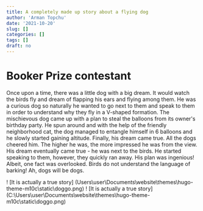 ```yaml
---
title: A completely made up story about a flying dog
author: 'Arman Topchu'
date: '2021-10-20'
slug: []
categories: []
tags: []
draft: no
---
```


# Booker Prize contestant

Once upon a time, there was a little dog with a big dream. It would watch the birds fly and dream of flapping his ears and flying among them. He was a curious dog so naturally he wanted to go next to them and speak to them in order to understand why they fly in a V-shaped formation. The mischievous dog came up with a plan to steal the balloons from its owner's birthday party. He spun around and with the help of the friendly neighborhood cat, the dog managed to entangle himself in 6 balloons and he slowly started gaining altitude. Finally, his dream came true. All the dogs cheered him.  The higher he was, the more impressed he was from the view. His dream eventually came true - he was next to the birds. He started speaking to them, however, they quickly ran away. His plan was ingenious! Albeit, one fact was overlooked. Birds do not understand the language of barking! Ah, dogs will be dogs.


! [It is actually a true story] (Users\user\Documents\website\themes\hugo-theme-m10c\static\doggo.png)
! [It is actually a true story] (C:\Users\user\Documents\website\themes\hugo-theme-m10c\static\doggo.png)

